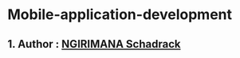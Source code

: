 # Mobile-application-development

## 1. Author : [NGIRIMANA Schadrack](https://github.com/ngirimana)